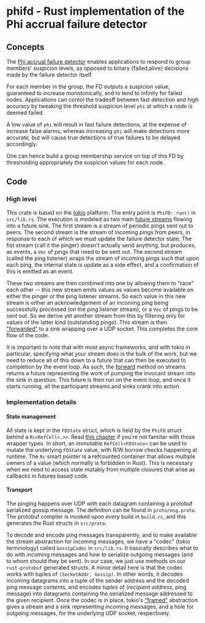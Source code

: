 # phifd - Rust implementation of the Phi accrual failure detector

## Concepts

The [Phi accrual failure detector][1] enables applications to respond to
group members' suspicion levels, as opposed to binary {failed,alive} decisions
made by the failure detector itself.

For each member in the group, the FD outputs a suspicion value, guaranteed to
increase monotonically, and to tend to infinity for failed nodes. Applications
can contol the tradeoff between fast detection and high accuracy by tweaking
the threshold suspicion level `phi` at which a node is deemed failed.

A low value of `phi` will result in fast failure detections, at the expense of
increase false alarms, whereas increasing `phi` will make detections more
accurate, but will cause true detections of true failures to be delayed
accordingly.

One can hence build a group membership service on top of this FD by thresholding
appropriately the suspicion values for each node.


## Code

### High level

This crate is based on the [tokio][2] platform. The entry point is
`PhiFD::run()` in `src/lib.rs`. The execution is modeled as two main [future
streams][3] flowing into a future sink. The first stream is a stream of periodic
pings sent out to peers. The second stream is the stream of incoming pings from
peers, in response to each of which we must update the failure detector state.
The fist stream (call it the pinger) doesn't actually send anything, but
produces, as events, a `Vec` of pings that need to be sent out. The second
stream (called the ping listener) wraps the stream of incoming pings such that
upon each ping, the internal state is update as a side effect, and
a confirmation of this is emitted as an event.

These two streams are then combined into one by allowing them to "race" each
other -- this new stream emits values as values become available on either the
pinger or the ping listener streams. So each value in this new stream is either
an acknowledgement of an incoming ping being successfully processed (on the ping
listener stream), or a `Vec` of pings to be sent out. So we derive yet another
stream from this by filtering only for values of the latter kind (outstanding
pings). This stream is then ["forwarded"][4] to a sink wrapping over a UDP
socket. This completes the core flow of the code.

It is important to note that with most async frameworks, and with tokio in
particular, specifying what your stream does is the bulk of the work, but we
need to reduce all of this down to a future that can then be executed to
completion by the event loop. As such, the [forward][4] method on streams
returns a future representing the work of pumping the invocant stream into the
sink in question. This future is then run on the event loop, and once it starts
running, all the participant streams and sinks crank into action.


### Implementation details


#### State management

All state is kept in the `FDState` struct, which is held by the `PhiFD` struct
behind a `Rc<RefCell<.>>`. Read [this chapter][5] if you're not familiar with
those wrapper types. In short, an _immutable_ `RefCell<FDState>` can be used to
mutate the underlying `FDState` value, with R/W borrow checks happening at
runtime. The `Rc` smart pointer is a refcounted container that allows multiple
owners of a value (which normally is forbidden in Rust). This is necessary when
we need to access state mutably from multiple closures that arise as callbacks
in futures based code.

#### Transport

The pinging happens over UDP with each datagram containing a protobuf
serialized gossip message. The definition can be found in `proto/msg.proto`.
The protobuf compiler is invoked upon every build in `build.rs`, and this
generates the Rust structs in `src/proto`.

To decode and encode ping messages transparently, and to make available the
stream abstraction for incoming messages, we have a "codec" (tokio terminology)
called `GossipCodec` in `src/lib.rs`. It basically describes what to do with
incoming messages and how to serialize outgoing messages (and to whom should
they be sent). In our case, we just use methods on our `rust-protobuf` generated
structs. A minor detail here is that the codec works with tuples of
`(SocketAddr, Gossip)`. In other words, it decodes incoming datagrams into
a tuple of the sender address and the decoded ping message contents, and encodes
_tuples_ of (_recipient address_, ping message) into datagrams containing the
serialized message addressed to the given recipient. Once the codec is in place,
tokio's ["framed"][6] abstraction gives a stream and a sink representing
incoming messages, and a hole for outgoing messages, for the underlying UDP
socket, respectively.

[1]: http://fubica.lsd.ufcg.edu.br/hp/cursos/cfsc/papers/hayashibara04theaccrual.pdf
[2]: https://tokio.rs/
[3]: https://tokio.rs/docs/getting-started/streams-and-sinks/
[4]: https://docs.rs/futures/0.1/futures/stream/trait.Stream.html#method.forward
[5]: https://doc.rust-lang.org/nightly/book/second-edition/ch15-00-smart-pointers.html
[6]: https://docs.rs/tokio-core/0.1/tokio_core/net/struct.UdpFramed.html

